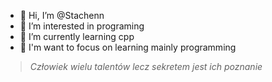 - 👋 Hi, I’m @Stachenn
- 👀 I’m interested in programing
- 🌱 I’m currently learning cpp
- 🤔 I'm want to focus on learning mainly programming

> *Człowiek wielu talentów lecz sekretem jest ich poznanie*
<!---
Stachenn/Stachenn is a ✨ special ✨ repository because its `README.md` (this file) appears on your GitHub profile.
You can click the Preview link to take a look at your changes.
--->
